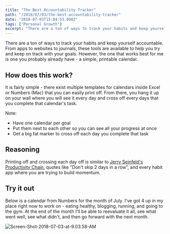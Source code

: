 ```yaml
---
title: "The Best Accountability Tracker"
path: "/2018/07/03/the-best-accountability-tracker"
date: "2018-07-03T15:04:53.000Z"
tags: ["Personal Growth"]
excerpt: "There are a ton of ways to track your habits and keep yourself accountable. From apps to websites to journals, these tools are available to help you try and keep on track with your goals. However, the..."
---
```


There are a ton of ways to track your habits and keep yourself accountable. From apps to websites to journals, these tools are available to help you try and keep on track with your goals. However, the one that works best for me is one you probably already have - a simple, printable calendar.

## How does this work?

It is fairly simple - there exist multiple templates for calendars inside Excel or Numbers (Mac) that you can easily print off. From there, you hang it up on your wall where you will see it every day and cross off every days that you complete that calendar's task.

Note:

- Have one calendar per goal
- Put them next to each other so you can see all your progress at once
- Get a big fat marker to cross off each day you complete that task

## Reasoning

Printing off and crossing each day off is similar to [Jerry Seinfeld's Productivity Chain](https://lifehacker.com/281626/jerry-seinfelds-productivity-secret), quotes like "Don't skip 2 days in a row", and every habit app where you are trying to build momentum.

## Try it out

Below is a calendar from Numbers for the month of July. I've got 4 up in my place right now to work on - eating healthy, blogging, running, and going to the gym. At the end of the month I'll be able to reevaluate it all, see what went well, see what didn't, and then go forward with the next month.

![Screen-Shot-2018-07-03-at-9.03.58-AM](../../../static/content/images/2018/07/Screen-Shot-2018-07-03-at-9.03.58-AM.png)
